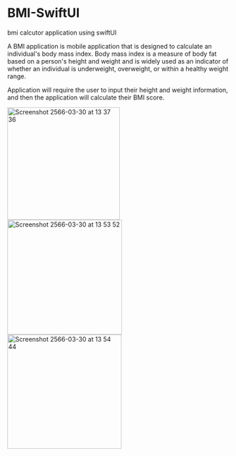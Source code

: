 # BMI-SwiftUI
bmi calcutor application using swiftUI



A BMI application is mobile application that is designed to calculate an individual's body mass index. Body mass index is a measure of body fat based on a person's height and weight and is widely used as an indicator of whether an individual is underweight, overweight, or within a healthy weight range.



Application will require the user to input their height and weight information, and then the application will calculate their BMI score. 









<img width="255" alt="Screenshot 2566-03-30 at 13 37 36" src="https://user-images.githubusercontent.com/78087419/228753977-60ee031e-a136-4ef1-ab42-4a1f27035486.png">
<img width="260" alt="Screenshot 2566-03-30 at 13 53 52" src="https://user-images.githubusercontent.com/78087419/228754120-d9d76017-d2f7-49d7-a0b9-b6dd36f2f652.png">
<img width="259" alt="Screenshot 2566-03-30 at 13 54 44" src="https://user-images.githubusercontent.com/78087419/228754159-214e2539-fe55-4e99-a2e7-bf9a58bf25ab.png">
